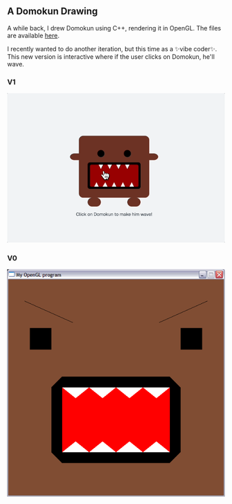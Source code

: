 ## A Domokun Drawing
A while back, I drew Domokun using C++, rendering it in OpenGL. The files are available [here](https://github.com/ssaanndwich/domokun/blob/main/public/og_domo.zip).

I recently wanted to do another iteration, but this time as a ✨vibe coder✨.
This new version is interactive where if the user clicks on Domokun, he'll wave.

### V1
![](https://github.com/ssaanndwich/domokun/blob/main/public/demo.gif)


### V0
![](https://github.com/ssaanndwich/domokun/blob/main/public/opengl.PNG)
